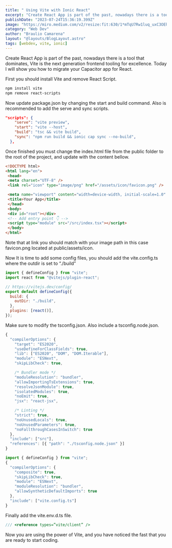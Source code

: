 ```yaml
---
title: " Using Vite with Ionic React"
excerpt: "Create React App is part of the past, nowadays there is a tool that dominates, Vite is the next generation frontend tooling for excellence. Today I will show you how to migrate your Capacitor app for React."
publishDate: "2023-07-24T15:36:19.399Z"
image: "https://miro.medium.com/v2/resize:fit:630/1*mTqU7Rw1luq_uxC3OEh4ug.png"
category: "Web Dev"
author: "Braulio Camarena"
layout: "@layouts/BlogLayout.astro"
tags: [webdev, vite, ionic]
---
```


Create React App is part of the past, nowadays there is a tool that dominates, Vite is the next generation frontend tooling for excellence. Today I will show you how to migrate your Capacitor app for React.

First you should install Vite and remove React Script.

```bash
npm install vite
npm remove react-scripts
```

Now update package.json by changing the start and build command. Also is recommended to add the serve and sync scripts.

```json
"scripts": {
    "serve": "vite preview",
    "start": "vite --host",
    "build": "tsc && vite build",
    "sync": "npm run build && ionic cap sync --no-build",
  },
```

Once finished you must change the index.html file from the public folder to the root of the project, and update with the content bellow.

```html
<!DOCTYPE html>
<html lang="en">
 <head>
 <meta charset="UTF-8" />
 <link rel="icon" type="image/png" href="/assets/icon/favicon.png" />

 <meta name="viewport" content="width=device-width, initial-scale=1.0" />
 <title>Your App</title>
 </head>
 <body>
 <div id="root"></div>
 <!-- Add entry point 👇 -->
 <script type="module" src="/src/index.tsx"></script>
 </body>
</html>
```
Note that at link you should match with your image path in this case favicon.png located at public/assets/icon.

Now It is time to add some config files, you should add the vite.config.ts where the outdir is set to “./build”

```javascript
import { defineConfig } from "vite";
import react from "@vitejs/plugin-react";

// https://vitejs.dev/config/
export default defineConfig({
  build: {
    outDir: "./build",
  },
  plugins: [react()],
});
```

Make sure to modify the tsconfig.json. Also include a tsconfig.node.json.

```javascript
{
  "compilerOptions": {
    "target": "ES2020",
    "useDefineForClassFields": true,
    "lib": ["ES2020", "DOM", "DOM.Iterable"],
    "module": "ESNext",
    "skipLibCheck": true,

    /* Bundler mode */
    "moduleResolution": "bundler",
    "allowImportingTsExtensions": true,
    "resolveJsonModule": true,
    "isolatedModules": true,
    "noEmit": true,
    "jsx": "react-jsx",

    /* Linting */
    "strict": true,
    "noUnusedLocals": true,
    "noUnusedParameters": true,
    "noFallthroughCasesInSwitch": true
  },
  "include": ["src"],
  "references": [{ "path": "./tsconfig.node.json" }]
}
```

```javascript
import { defineConfig } from "vite";
{
  "compilerOptions": {
    "composite": true,
    "skipLibCheck": true,
    "module": "ESNext",
    "moduleResolution": "bundler",
    "allowSyntheticDefaultImports": true
  },
  "include": ["vite.config.ts"]
}
```

Finally add the vite.env.d.ts file.

```javascript
/// <reference types=”vite/client” />
```

Now you are using the power of Vite, and you have noticed the fast that you are ready to start coding.
